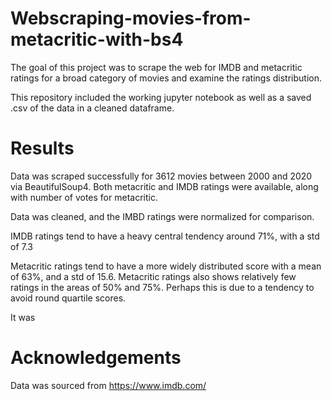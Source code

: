 # Webscraping-movies-from-metacritic-with-bs4
The goal of this project was to scrape the web for IMDB and metacritic ratings for a broad category of movies and examine the ratings distribution.

This repository included the working jupyter notebook as well as a saved .csv of the data in a cleaned dataframe.

# Results
Data was scraped successfully for 3612 movies between 2000 and 2020 via BeautifulSoup4. Both metacritic and IMDB ratings were available, along with number of votes for metacritic.

Data was cleaned, and the IMBD ratings were normalized for comparison.

IMDB ratings tend to have a heavy central tendency around 71%, with a std of 7.3

Metacritic ratings tend to have a more widely distributed score with a mean of 63%, and a std of 15.6. Metacritic ratings also shows relatively few ratings in the areas of 50% and 75%. Perhaps this is due to a tendency to avoid round quartile scores.

It was 

# Acknowledgements

Data was sourced from https://www.imdb.com/
  
